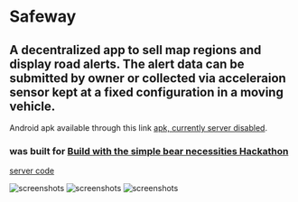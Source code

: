 # Safeway 
## A decentralized app to sell map regions and display road alerts. The alert data can be submitted by owner or collected via acceleraion sensor kept at a fixed configuration in a moving vehicle.

Android apk available through this link [apk, currently server disabled](https://expo.dev/artifacts/eas/ozwNVnh2dWhRRhJSttSLJr.apk).

### was built for [Build with the simple bear necessities Hackathon](https://moonbeam.hackerearth.com/challenges/hackathon/moonbeam-hackathon-2)
[server code](https://github.com/Mhashh/safewayserver)


![screenshots](https://i.ibb.co/G5szzpW/Screenshot-20230705-053246.png) 
![screenshots](https://i.ibb.co/ScMsns2/Screenshot-20230705-053235.png) 
![screenshots](https://i.ibb.co/0Z98SjM/Screenshot-20230705-053224.png) 
